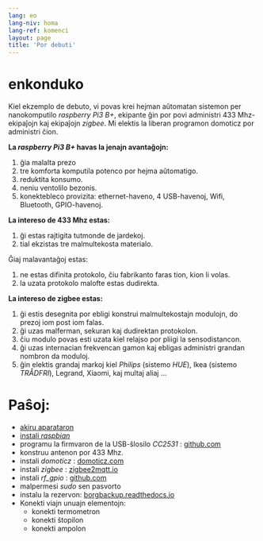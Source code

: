 ```yaml
---
lang: eo
lang-niv: homa
lang-ref: komenci
layout: page
title: 'Por debuti'
---
```


# enkonduko
Kiel ekzemplo de debuto, vi povas krei hejman aŭtomatan sistemon per nanokomputilo _raspberry Pi3 B+_, ekipante ĝin por povi administri 433 Mhz-ekipaĵojn kaj ekipaĵojn _zigbee_. Mi elektis la liberan programon domoticz por administri ĉion.

**La _raspberry Pi3 B+_ havas la jenajn avantaĝojn:**

 1. ĝia malalta prezo
 2. tre komforta komputila potenco por hejma aŭtomatigo.
 3. reduktita konsumo.
 4. neniu ventolilo bezonis.
 5. konektebleco provizita: ethernet-haveno, 4 USB-havenoj, Wifi, Bluetooth, GPIO-havenoj.


**La intereso de 433 Mhz estas:**

 1. ĝi estas rajtigita tutmonde de jardekoj.
 2. tial ekzistas tre malmultekosta materialo.

 
Ĝiaj malavantaĝoj estas:

 1. ne estas difinita protokolo, ĉiu fabrikanto faras tion, kion li volas.
 2. la uzata protokolo malofte estas dudirekta.


**La intereso de zigbee estas:**

 1. ĝi estis desegnita por ebligi konstrui malmultekostajn modulojn, do prezoj iom post iom falas.
 1. ĝi uzas malferman, sekuran kaj dudirektan protokolon.
 1. ĉiu modulo povas esti uzata kiel relajso por pliigi la sensodistancon.
 1. ĝi uzas internacian frekvencan gamon kaj ebligas administri grandan nombron da moduloj.
 1. ĝin elektis grandaj markoj kiel _Philips_ (sistemo _HUE_), Ikea (sistemo _TRÅDFRI_), Legrand, Xiaomi, kaj multaj aliaj ...


# Paŝoj:

* [akiru aparataron](_posts/2020-08-31-aparataro.md)
* [instali _raspbian_](_posts/2020-12-22-instali_raspbian.md)
* programu la firmvaron de la USB-ŝlosilo _CC2531_ : [github.com](https://github.com/jmichault/flash_cc2531)
* konstruu antenon por 433 Mhz.
* instali _domoticz_ : [domoticz.com](https://www.domoticz.com/wiki/Raspberry_Pi)
* instali _zigbee_ : [zigbee2mqtt.io](https://www.zigbee2mqtt.io/getting_started/running_zigbee2mqtt.html)
* instali _rf_gpio_ : [github.com](https://github.com/jmichault/rf_gpio/blob/master/LeguMin.md)
* malpermesi _sudo_ sen pasvorto
* instalu la rezervon: [borgbackup.readthedocs.io](https://borgbackup.readthedocs.io/en/stable/installation.html)
* Konekti viajn unuajn elementojn:  
  * konekti termometron
  * konekti ŝtopilon
  * konekti ampolon

